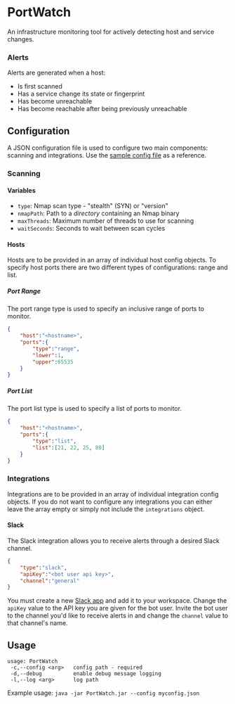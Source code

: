 # PortWatch
An infrastructure monitoring tool for actively detecting host and service changes.
### Alerts
Alerts are generated when a host:
* Is first scanned
* Has a service change its state or fingerprint
* Has become unreachable
* Has become reachable after being previously unreachable

## Configuration
A JSON configuration file is used to configure two main components: scanning and integrations.
Use the [sample config file](doc/config.sample.json) as a reference.

### Scanning

#### Variables
* `type`: Nmap scan type - "stealth" (SYN) or "version"
* `nmapPath`: Path to a _directory_ containing an Nmap binary
* `maxThreads`: Maximum number of threads to use for scanning
* `waitSeconds`: Seconds to wait between scan cycles
#### Hosts
Hosts are to be provided in an array of individual host config objects. To specify host ports there are two different types of configurations: range and list.
##### Port Range
The port range type is used to specify an inclusive range of ports to monitor.
```json
{
	"host":"<hostname>",
	"ports":{
		"type":"range",
		"lower":1,
		"upper":65535
	}
}
```
##### Port List
The port list type is used to specify a list of ports to monitor.
```json
{
	"host":"<hostname>",
	"ports":{
		"type":"list",
		"list":[21, 22, 25, 80]
	}
}
```

### Integrations
Integrations are to be provided in an array of individual integration config objects. If you do not want to configure any integrations you can either leave the array empty or simply not include the `integrations` object.
#### Slack
The Slack integration allows you to receive alerts through a desired Slack channel.
```json
{
	"type":"slack",
	"apiKey":"<bot user api key>",
	"channel":"general"
}
```
You must create a new [Slack app](https://api.slack.com/apps) and add it to your workspace. Change the `apiKey` value to the API key you are given for the bot user. Invite the bot user to the channel you'd like to receive alerts in and change the `channel` value to that channel's name.

## Usage
```
usage: PortWatch
 -c,--config <arg>   config path - required
 -d,--debug          enable debug message logging
 -l,--log <arg>      log path
```
 
Example usage: `java -jar PortWatch.jar --config myconfig.json`